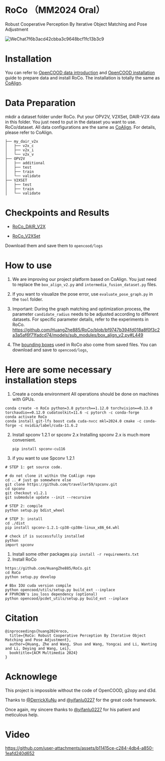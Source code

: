 # RoCo  （MM2024 Oral）
Robust Cooperative Perception By Iterative Object Matching and Pose Adjustment


![WeChat7f6b3acd42cbba3c9648bcf1fc13b3c9](https://github.com/user-attachments/assets/5674d1f6-5b57-4f09-b129-151f4130739f)

# Installation
You can refer to [OpenCOOD data introduction](https://opencood.readthedocs.io/en/latest/md_files/data_intro.html) and [OpenCOOD installation](https://opencood.readthedocs.io/en/latest/md_files/installation.html) guide to prepare data and install RoCo. The installation is totally the same as [CoAlign](https://udtkdfu8mk.feishu.cn/docx/LlMpdu3pNoCS94xxhjMcOWIynie).

# Data Preparation

mkdir a dataset folder under RoCo. Put your OPV2V, V2XSet, DAIR-V2X data in this folder. You just need to put in the dataset you want to use.
RoCo/dataset. All data configurations are the same as [CoAlign](https://github.com/yifanlu0227/CoAlign?tab=readme-ov-file). For details, please refer to CoAlign.

```
├── my_dair_v2x 
│   ├── v2x_c
│   ├── v2x_i
│   └── v2x_v
├── OPV2V
│   ├── additional
│   ├── test
│   ├── train
│   └── validate
├── V2XSET
│   ├── test
│   ├── train
│   └── validate
```
# Checkpoints and Results
* [RoCo_DAIR_V2X](https://drive.google.com/drive/folders/12alJjt4O_0SB3vTrosz7GmrWMqM9qLn7)

* [ RoCo_V2XSet](https://drive.google.com/drive/folders/1iy_T6EZ-s5VcNK-5tJ81TsORHdk1165F)

Download them and save them to  `opencood/logs`

#  How to use
1.  We are improving our project platform based on CoAlign. You just need to replace the `box_align_v2.py` and `intermedia_fusion_dataset.py` files.

2.  If you want to visualize the pose error, use `evaluate_pose_graph.py` in the `tool` folder.
3.  Important: During the graph matching and optimization process, the parameter `candidate_radius` needs to be adjusted according to different datasets. For specific parameter details, refer to the experiments in RoCo. https://github.com/HuangZhe885/RoCo/blob/bf9747b394fd018a8f0f3c2a3a5af6f71fadcd74/models/sub_modules/box_align_v2.py#L449
4.  The [bounding boxes](https://drive.google.com/drive/folders/1otDzESlepuhRBE4ZgJQfpArnpG1TG8uu) used in RoCo also come from saved files. You can download and save to `opencood/logs`,


# Here are some necessary installation steps 
1.  Create a conda environment
   All operations should be done on machines with GPUs.
   ```
   conda create -n RoCo python=3.8 pytorch==1.12.0 torchvision==0.13.0 torchaudio==0.12.0 cudatoolkit=11.6 -c pytorch -c conda-forge
   conda activate RoCo 
   conda install git-lfs boost cuda cuda-nvcc mkl=2024.0 cmake -c conda-forge -c nvidia/label/cuda-11.6.2
   ```
2. Install spconv 1.2.1 or spconv 2.x
     Installing spconv 2.x is much more convenient.
    ```
    pip install spconv-cu116
   ```
3. if you want to use Spconv 1.2.1
```
# STEP 1: get source code. 

# do not clone it within the CoAlign repo
cd .. # just go somewhere else
git clone https://github.com/traveller59/spconv.git 
cd spconv
git checkout v1.2.1
git submodule update --init --recursive 

# STEP 2: compile
python setup.py bdist_wheel

# STEP 3: install
cd ./dist
pip install spconv-1.2.1-cp38-cp38m-linux_x86_64.whl

# check if is successfully installed
python 
import spconv
```
1. Install some other packages
```pip install -r requirements.txt```
3. Install RoCo
```
https://github.com/HuangZhe885/RoCo.git
cd RoCo
python setup.py develop

# Bbx IOU cuda version compile
python opencood/utils/setup.py build_ext --inplace 
# FPVRCNN's iou_loss dependency (optional)
python opencood/pcdet_utils/setup.py build_ext --inplace 
```


# Citation
```
@inproceedings{huang2024roco,
  title={RoCo: Robust Cooperative Perception By Iterative Object Matching and Pose Adjustment},
  author={Huang, Zhe and Wang, Shuo and Wang, Yongcai and Li, Wanting and Li, Deying and Wang, Lei},
  booktitle={ACM Multimedia 2024}
}
```
#  Acknowlege
This project is impossible without the code of OpenCOOD, g2opy and d3d.

Thanks to [@DerrickXuNu](https://github.com/DerrickXuNu) and [@yifanlu0227](https://github.com/yifanlu0227)  for the great code framework.

Once again, my sincere thanks to [@yifanlu0227](https://github.com/yifanlu0227)  for his patient and meticulous help.

#  Video

https://github.com/user-attachments/assets/b11415ce-c284-4db4-a850-1eafd240d652











